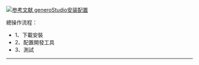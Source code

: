 [![](https://img.shields.io/badge/参考文献-generoStudio安装配置-yellow.svg "参考文献 generoStudio安装配置")](https://wenku.baidu.com/view/7894477402768e9951e738a5.html)

總操作流程：
- 1、下載安裝
- 2、配置開發工具
- 3、測試

***

